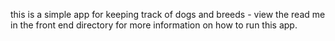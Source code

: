 this is a simple app for keeping track of dogs and breeds - view the read me in the front end directory for more information on how to run this app.
